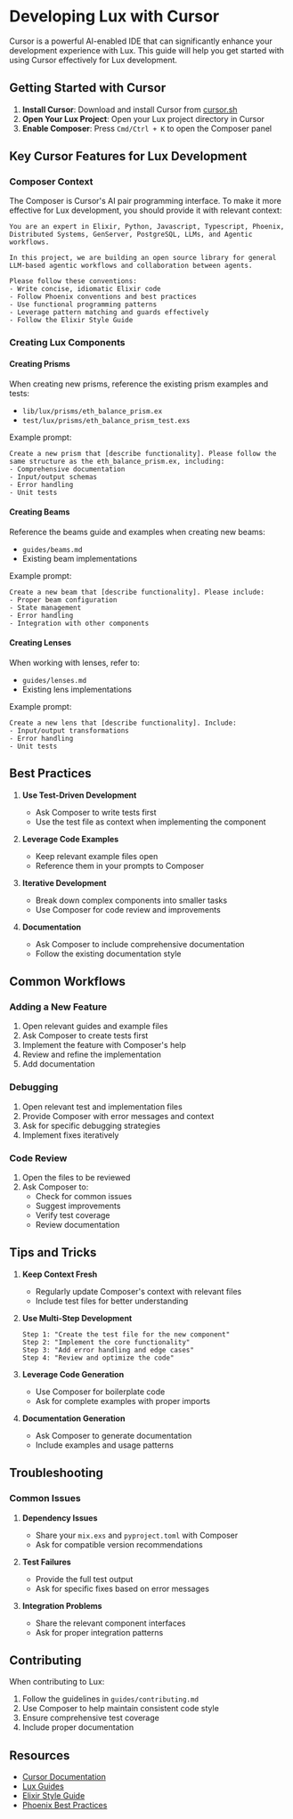 # Developing Lux with Cursor

Cursor is a powerful AI-enabled IDE that can significantly enhance your development experience with Lux. This guide will help you get started with using Cursor effectively for Lux development.

## Getting Started with Cursor

1. **Install Cursor**: Download and install Cursor from [cursor.sh](https://cursor.sh)
2. **Open Your Lux Project**: Open your Lux project directory in Cursor
3. **Enable Composer**: Press `Cmd/Ctrl + K` to open the Composer panel

## Key Cursor Features for Lux Development

### Composer Context

The Composer is Cursor's AI pair programming interface. To make it more effective for Lux development, you should provide it with relevant context:

```
You are an expert in Elixir, Python, Javascript, Typescript, Phoenix, Distributed Systems, GenServer, PostgreSQL, LLMs, and Agentic workflows.

In this project, we are building an open source library for general LLM-based agentic workflows and collaboration between agents.

Please follow these conventions:
- Write concise, idiomatic Elixir code
- Follow Phoenix conventions and best practices
- Use functional programming patterns
- Leverage pattern matching and guards effectively
- Follow the Elixir Style Guide
```

### Creating Lux Components

#### Creating Prisms

When creating new prisms, reference the existing prism examples and tests:
- `lib/lux/prisms/eth_balance_prism.ex`
- `test/lux/prisms/eth_balance_prism_test.exs`

Example prompt:
```
Create a new prism that [describe functionality]. Please follow the same structure as the eth_balance_prism.ex, including:
- Comprehensive documentation
- Input/output schemas
- Error handling
- Unit tests
```

#### Creating Beams

Reference the beams guide and examples when creating new beams:
- `guides/beams.md`
- Existing beam implementations

Example prompt:
```
Create a new beam that [describe functionality]. Please include:
- Proper beam configuration
- State management
- Error handling
- Integration with other components
```

#### Creating Lenses

When working with lenses, refer to:
- `guides/lenses.md`
- Existing lens implementations

Example prompt:
```
Create a new lens that [describe functionality]. Include:
- Input/output transformations
- Error handling
- Unit tests
```

## Best Practices

1. **Use Test-Driven Development**
   - Ask Composer to write tests first
   - Use the test file as context when implementing the component

2. **Leverage Code Examples**
   - Keep relevant example files open
   - Reference them in your prompts to Composer

3. **Iterative Development**
   - Break down complex components into smaller tasks
   - Use Composer for code review and improvements

4. **Documentation**
   - Ask Composer to include comprehensive documentation
   - Follow the existing documentation style

## Common Workflows

### Adding a New Feature

1. Open relevant guides and example files
2. Ask Composer to create tests first
3. Implement the feature with Composer's help
4. Review and refine the implementation
5. Add documentation

### Debugging

1. Open relevant test and implementation files
2. Provide Composer with error messages and context
3. Ask for specific debugging strategies
4. Implement fixes iteratively

### Code Review

1. Open the files to be reviewed
2. Ask Composer to:
   - Check for common issues
   - Suggest improvements
   - Verify test coverage
   - Review documentation

## Tips and Tricks

1. **Keep Context Fresh**
   - Regularly update Composer's context with relevant files
   - Include test files for better understanding

2. **Use Multi-Step Development**
   ```
   Step 1: "Create the test file for the new component"
   Step 2: "Implement the core functionality"
   Step 3: "Add error handling and edge cases"
   Step 4: "Review and optimize the code"
   ```

3. **Leverage Code Generation**
   - Use Composer for boilerplate code
   - Ask for complete examples with proper imports

4. **Documentation Generation**
   - Ask Composer to generate documentation
   - Include examples and usage patterns

## Troubleshooting

### Common Issues

1. **Dependency Issues**
   - Share your `mix.exs` and `pyproject.toml` with Composer
   - Ask for compatible version recommendations

2. **Test Failures**
   - Provide the full test output
   - Ask for specific fixes based on error messages

3. **Integration Problems**
   - Share the relevant component interfaces
   - Ask for proper integration patterns

## Contributing

When contributing to Lux:
1. Follow the guidelines in `guides/contributing.md`
2. Use Composer to help maintain consistent code style
3. Ensure comprehensive test coverage
4. Include proper documentation

## Resources

- [Cursor Documentation](https://cursor.sh/docs)
- [Lux Guides](./guides/)
- [Elixir Style Guide](https://github.com/christopheradams/elixir_style_guide)
- [Phoenix Best Practices](https://hexdocs.pm/phoenix/overview.html) 